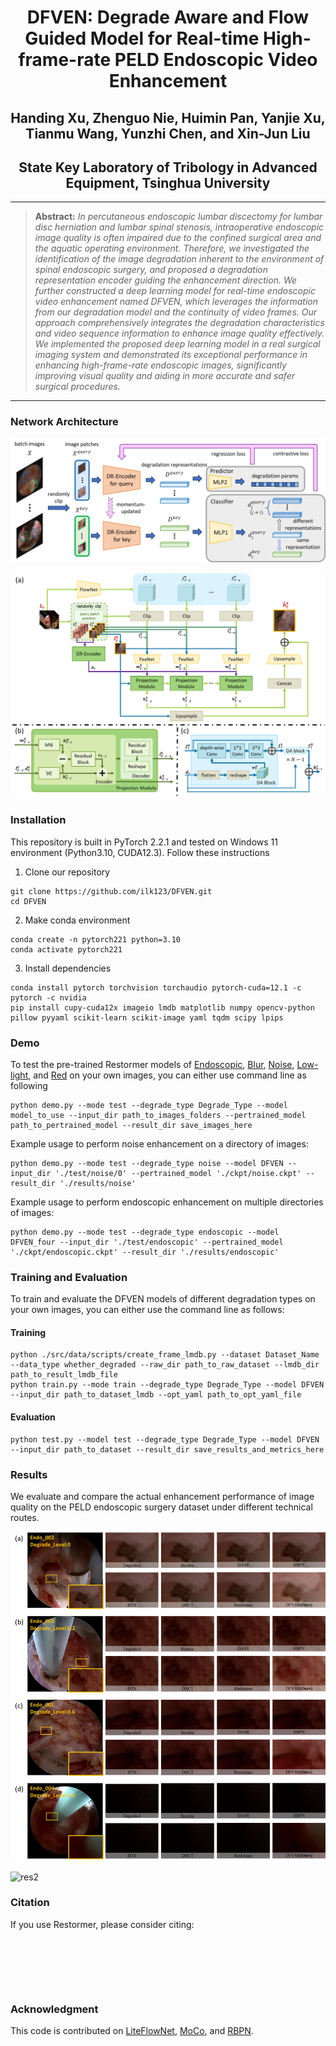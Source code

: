 # <center>DFVEN: Degrade Aware and Flow Guided Model for Real-time High-frame-rate PELD Endoscopic Video Enhancement</center>

## <center>Handing Xu, Zhenguo Nie, Huimin Pan, Yanjie Xu, Tianmu Wang, Yunzhi Chen, and Xin-Jun Liu</center>
## <center>State Key Laboratory of Tribology in Advanced Equipment, Tsinghua University</center>

___

>**Abstract:** *In percutaneous endoscopic lumbar discectomy for lumbar disc herniation and lumbar spinal stenosis, intraoperative endoscopic image quality is often impaired due to the confined surgical area and the aquatic operating environment. Therefore, we investigated the identification of the image degradation inherent to the environment of spinal endoscopic surgery, and proposed a degradation representation encoder guiding the enhancement direction. We further constructed a deep learning model for real-time endoscopic video enhancement named DFVEN, which leverages the information from our degradation model and the continuity of video frames. Our approach comprehensively integrates the degradation characteristics and video sequence information to enhance image quality effectively. We implemented the proposed deep learning model in a real surgical imaging system and demonstrated its exceptional performance in enhancing high-frame-rate endoscopic images, significantly improving visual quality and aiding in more accurate and safer surgical procedures.*

___

### Network Architecture

![DNet](./fig/DNet.png)

![DFVEN](./fig/DFVEN.png)

### Installation

This repository is built in PyTorch 2.2.1 and tested on Windows 11 environment (Python3.10, CUDA12.3).
Follow these instructions

1. Clone our repository
```
git clone https://github.com/ilk123/DFVEN.git
cd DFVEN
```

2. Make conda environment
```
conda create -n pytorch221 python=3.10
conda activate pytorch221
```

3. Install dependencies
```
conda install pytorch torchvision torchaudio pytorch-cuda=12.1 -c pytorch -c nvidia
pip install cupy-cuda12x imageio lmdb matplotlib numpy opencv-python pillow pyyaml scikit-learn scikit-image yaml tqdm scipy lpips
```

### Demo

To test the pre-trained Restormer models of [Endoscopic](), [Blur](), [Noise](), [Low-light](), and [Red]() on your own images, you can either use command line as following
```
python demo.py --mode test --degrade_type Degrade_Type --model model_to_use --input_dir path_to_images_folders --pertrained_model path_to_pertrained_model --result_dir save_images_here
```
Example usage to perform noise enhancement on a directory of images:
```
python demo.py --mode test --degrade_type noise --model DFVEN --input_dir './test/noise/0' --pertrained_model './ckpt/noise.ckpt' --result_dir './results/noise'
```
Example usage to perform endoscopic enhancement on multiple directories of images:
```
python demo.py --mode test --degrade_type endoscopic --model DFVEN_four --input_dir './test/endoscopic' --pertrained_model './ckpt/endoscopic.ckpt' --result_dir './results/endoscopic'
```

### Training and Evaluation

To train and evaluate the DFVEN models of different degradation types on your own images, you can either use the command line as follows: 

#### Training
```
python ./src/data/scripts/create_frame_lmdb.py --dataset Dataset_Name --data_type whether_degraded --raw_dir path_to_raw_dataset --lmdb_dir path_to_result_lmdb_file
python train.py --mode train --degrade_type Degrade_Type --model DFVEN --input_dir path_to_dataset_lmdb --opt_yaml path_to_opt_yaml_file
```

#### Evaluation
```
python test.py --model test --degrade_type Degrade_Type --model DFVEN --input_dir path_to_dataset --result_dir save_results_and_metrics_here
```

### Results

We evaluate and compare the actual enhancement performance of image quality on the PELD endoscopic surgery dataset under different technical routes. 

![res1](./fig/res1.png)

![res2](./fig/res2.png)

### Citation

If you use Restormer, please consider citing:

```






```

### Acknowledgment

This code is contributed on [LiteFlowNet](https://github.com/sniklaus/pytorch-liteflownet), [MoCo](https://github.com/facebookresearch/moco), and [RBPN](https://github.com/alterzero/RBPN-PyTorch). 
